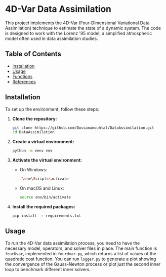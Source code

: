 # 4D-Var Data Assimilation

This project implements the 4D-Var (Four-Dimensional Variational Data Assimilation) technique to estimate the state of a dynamic system. The code is designed to work with the Lorenz '95 model, a simplified atmospheric model often used in data assimilation studies.

## Table of Contents

- [Installation](#installation)
- [Usage](#usage)
- [Functions](#functions)
- [References](#references)

## Installation

To set up the environment, follow these steps:

1. **Clone the repository:**
    ```sh
    git clone https://github.com/Oussamamouhtal/DataAssimilation.git
    cd DataAssimilation
    ```

2. **Create a virtual environment:**
    ```sh
    python -m venv env
    ```

3. **Activate the virtual environment:**
    - On Windows:
        ```sh
        .\env\Scripts\activate
        ```
    - On macOS and Linux:
        ```sh
        source env/bin/activate
        ```

4. **Install the required packages:**
    ```sh
    pip install -r requirements.txt
    ```

## Usage

To run the 4D-Var data assimilation process, you need to have the necessary model, operators, and solver files in place. The main function is `fourDvar`, implemented in `fourdvar.py`, which returns a list of values of the quadratic cost function. You can run `logger.py` to generate a plot showing the convergence of the Gauss-Newton process or plot just the second inner loop to benchmark different inner solvers.


